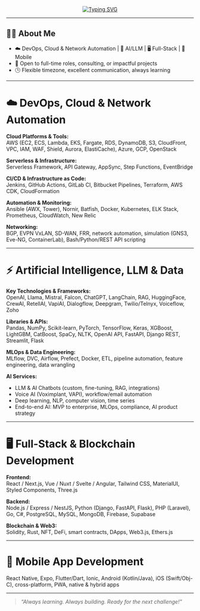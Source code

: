 <div align="center">
  <a href="https://git.io/typing-svg">
    <img src="https://readme-typing-svg.demolab.com?font=Fira+Code&weight=600&size=28&duration=5304&pause=1000&color=1F37F7&background=FFD22800&center=true&vCenter=true&width=850&lines=Hi+there+%F0%9F%91%8B+Welcome+to+My+Profile!;Sr.+DevOps+%7C+AI+%7C+Full-Stack+%7C+Mobile+Engineer;Always+learning+new+things" alt="Typing SVG" />
  </a>
</div>

---

## 👨‍💻 About Me

- ☁️ DevOps, Cloud & Network Automation | 🧠 AI/LLM | 🖥️ Full-Stack | 📱 Mobile
- 💬 Open to full-time roles, consulting, or impactful projects
- 🕒 Flexible timezone, excellent communication, always learning

---

# ☁️ DevOps, Cloud & Network Automation

**Cloud Platforms & Tools:**  
AWS (EC2, ECS, Lambda, EKS, Fargate, RDS, DynamoDB, S3, CloudFront, VPC, IAM, WAF, Shield, Aurora, ElastiCache), Azure, GCP, OpenStack

**Serverless & Infrastructure:**  
Serverless Framework, API Gateway, AppSync, Step Functions, EventBridge

**CI/CD & Infrastructure as Code:**  
Jenkins, GitHub Actions, GitLab CI, Bitbucket Pipelines, Terraform, AWS CDK, CloudFormation

**Automation & Monitoring:**  
Ansible (AWX, Tower), Nornir, Batfish, Docker, Kubernetes, ELK Stack, Prometheus, CloudWatch, New Relic

**Networking:**  
BGP, EVPN VxLAN, SD-WAN, FRR, network automation, simulation (GNS3, Eve-NG, ContainerLab), Bash/Python/REST API scripting

---

# ⚡ Artificial Intelligence, LLM & Data

**Key Technologies & Frameworks:**  
OpenAI, Llama, Mistral, Falcon, ChatGPT, LangChain, RAG, HuggingFace, CrewAI, RetellAI, VapiAI, Dialogflow, Deepgram, Twilio/Telnyx, Voiceflow, Zoho

**Libraries & APIs:**  
Pandas, NumPy, Scikit-learn, PyTorch, TensorFlow, Keras, XGBoost, LightGBM, CatBoost, SpaCy, NLTK, OpenAI API, FastAPI, Django REST, Streamlit, Flask

**MLOps & Data Engineering:**  
MLflow, DVC, Airflow, Prefect, Docker, ETL, pipeline automation, feature engineering, data wrangling

**AI Services:**  
- LLM & AI Chatbots (custom, fine-tuning, RAG, integrations)  
- Voice AI (Voximplant, VAPI), workflow/email automation  
- Deep learning, NLP, computer vision, time series  
- End-to-end AI: MVP to enterprise, MLOps, compliance, AI product strategy

---

# 🖥️ Full-Stack & Blockchain Development

**Frontend:**  
React / Next.js, Vue / Nuxt / Svelte / Angular, Tailwind CSS, MaterialUI, Styled Components, Three.js

**Backend:**  
Node.js / Express / NestJS, Python (Django, FastAPI, Flask), PHP (Laravel), Go, C#, PostgreSQL, MySQL, MongoDB, Firebase, Supabase

**Blockchain & Web3:**  
Solidity, Rust, NFT, DeFi, smart contracts, DApps, Web3.js, Ethers.js

---

# 📱 Mobile App Development

React Native, Expo, Flutter/Dart, Ionic, Android (Kotlin/Java), iOS (Swift/Obj-C), cross-platform, PWA, native & hybrid apps

---

> *“Always learning. Always building. Ready for the next challenge!”*
